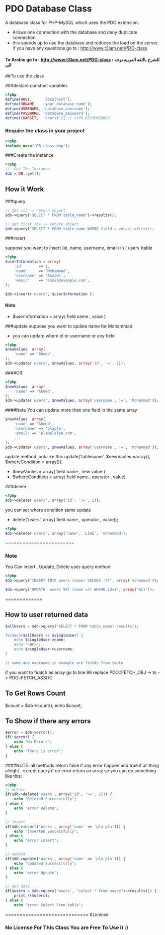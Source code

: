 PDO Database Class
============================

A database class for PHP-MySQL which uses the PDO extension.
* Allows one connection with the database and deny duplicate connection, 
* this speeds up to use the database and reduces the load on the server.
If you have any questions go to : http://www.t3lam.net/PDO-class

#### To Arabic go to : http://www.t3lam.net/PDO-class  : للشرح باللغة العربية توجه الى

##To use the class

###declare constant variables

```php
<?php
define(HOST,     'localhost');
define(DBNAME,   'your_database_name');
define(USERNAME, 'database_username');
define(PASSWORD, 'database_password');
define(CHARSET,  'charst'); // utf8 RECOMMENDED
```
### Require the class in your project
```php
<?php
include_once('DB.class.php');
```
###Create the instance
```php
<?php
//  Get The Instance
$db = DB::get();
```

## How it Work
###query
```php
// get all -> return object
$db->query("SELECT * FROM table_name")->results();

// get first row -> return object
$db->query("SELECT * FROM table_name WHERE field = value)->first();
```

###Insert

suppose you want to insert (id, name, username, email) in ( users )table
```php
<?php
$userInformation = array(
	'id'       => 1,
	'name'     => 'Mohammad',
	'username' => 'Anzawi',
	'email'    => 'email@example.com',
);

$db->insert('users', $userInformation );
```

#### Note
* $userInformation = array( field name  , value )

###update
suppose you want to update name for Mohammad

* you can update where id or username or any field

```php
<?php
$newValues  array(
	'name' => 'Ahmed',
);
$db->update('users', $newValues, array('id', '=', 1));
```
####OR
```php
<?php
$newValues  array(
	'name' => 'Ahmed',
);
$db->update('users', $newValues, array('username', '=', 'Mohammad'));
```

####Note
You can update more than one field in the same array
```php
$newValues  array(
	'name' => 'Ahmed',
	'username' => 'plapla',
	'email' => 'pla@plalpa.com',
	...
);
$db->update('users', $newValues, array('username', '=', 'Mohammad'));
```
update method look like this
update('tablename', $newVaules =array(), $whereCondition = array());

* $newVaules = array( field name  , new value )
* $whereCondition = array( field name  , operator  ,  value)

###delete
```php
<?php
$db->delete('users', array('id', '>=', 1));
```
you can set where condition same update 
* delete('users', array( field name  , operator  ,  value));
```php
<?php
$db->delete('users', array('name', 'LIKE', 'mohammad));
```
========================

### Note
You Can Insert , Update, Delete uses query method
```php
<?php
$db->query("INSERT INTO users (name) VALUES (?)", array('mohammad'));

$db->query("UPDATE  users SET (name =?) WHERE id=1", array('AIi'));
```
=============

## How to user returned data
```php
$allUsers = $db->query("SELECT * FROM table_name)-results();

foreach($allUsers as $singleUser) {
	echo $singleUser->name;
	echo "<br>";
	echo $singleUser->username;
}

// name and username in example are fields from table
```
if you want to featch as array 
go to line 99 replace PDO::FETCH_OBJ ->  to -> PDO::FETCH_ASSOC
## To Get Rows Count
$count = $db->count();
echo $count;
## To Show if there any errors
```php
$error = $db->error();
if(!$error) {
	echo "No Errors";
} else {
	echo "There is error";
}
```
####NOTE:
all methods return false if any error happen and true if all thing allright . except query if no error return an array
so you can do something like this:
```php
<?php 
// delete
if($db->delete('users', array('id', '>=', 1))) {
	echo "Deleted Successfully";
} else {
	echo "error Delete";
}

// insert
if($db->insert('users', array('name' => 'pla pla'))) {
	echo "Inserted Successfully";
} else {
	echo "error Insert";
}

// update 
if($db->update('users', array('name' => 'pla pla'))) {
	echo "Updated Successfully";
} else {
	echo "error Update";
}

// get data
if($users = $db->query('users', "select * from users")->results()) {
	print_r($users);
} else {
	echo "error Select From table";
```
=============================
#License
### No License For This Class You are Free To Use it :)




